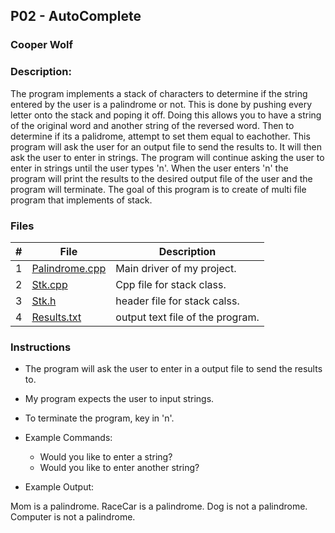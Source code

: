 ## P02 - AutoComplete
### Cooper Wolf
### Description:

The program implements a stack of characters to determine if the string entered by the user is a palindrome or not. This is done by pushing every letter onto the stack and poping it off. Doing this allows you to have a string of the original word and another string of the reversed word. Then to determine if its a palidrome, attempt to set them equal to eachother. This program will ask the user for an output file to send the results to. It will then ask the user to enter in strings. The program will continue asking the user to enter in strings until the user types 'n'. When the user enters 'n' the program will print the results to the desired output file of the user and the program will terminate. The goal of this program is to create of multi file program that implements of stack.

### Files

|   #   | File             | Description                                            |
| :---: | ---------------- | --------------------------------------------------     |
|   1   |    [Palindrome.cpp](https://github.com/Coop-Wolf/2143-OOP/blob/main/A%231/Palindrom.cpp)      | Main driver of my project.                     |
|   2   |    [Stk.cpp](https://github.com/Coop-Wolf/2143-OOP/blob/main/A%231/Stk.cpp)      | Cpp file for stack class.                |
|   3   |    [Stk.h](https://github.com/Coop-Wolf/2143-OOP/blob/main/A%231/stk.h)   | header file for stack calss.                |
|   4   |    [Results.txt](https://github.com/Coop-Wolf/2143-OOP/blob/main/A%231/Results.txt)   | output text file of the program.

### Instructions

- The program will ask the user to enter in a output file to send the results to.
- My program expects the user to input strings.
- To terminate the program, key in 'n'.

- Example Commands:
    - Would you like to enter a string?
    - Would you like to enter another string?

- Example Output:

Mom is a palindrome.
RaceCar is a palindrome.
Dog is not a palindrome.
Computer is not a palindrome.